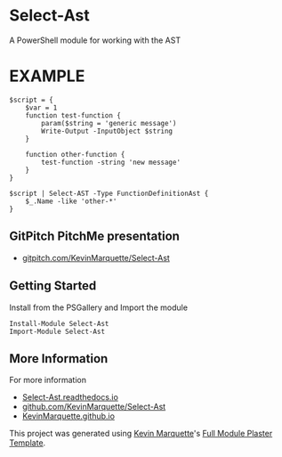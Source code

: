 # Select-Ast

A PowerShell module for working with the AST

# EXAMPLE

    $script = {
        $var = 1
        function test-function {
            param($string = 'generic message')
            Write-Output -InputObject $string
        }

        function other-function {
            test-function -string 'new message'
        }
    }
    
    $script | Select-AST -Type FunctionDefinitionAst {
        $_.Name -like 'other-*'
    }

## GitPitch PitchMe presentation

* [gitpitch.com/KevinMarquette/Select-Ast](https://gitpitch.com/KevinMarquette/Select-Ast)

## Getting Started

Install from the PSGallery and Import the module

    Install-Module Select-Ast
    Import-Module Select-Ast


## More Information

For more information

* [Select-Ast.readthedocs.io](http://Select-Ast.readthedocs.io)
* [github.com/KevinMarquette/Select-Ast](https://github.com/KevinMarquette/Select-Ast)
* [KevinMarquette.github.io](https://KevinMarquette.github.io)


This project was generated using [Kevin Marquette](http://kevinmarquette.github.io)'s [Full Module Plaster Template](https://github.com/KevinMarquette/PlasterTemplates/tree/master/FullModuleTemplate).
